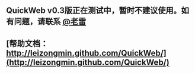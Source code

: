 ## QuickWeb v0.3版正在测试中，暂时不建议使用。如有问题，请联系 [@老雷](http://weibo.com/ucdok)

## [帮助文档：http://leizongmin.github.com/QuickWeb/](http://leizongmin.github.com/QuickWeb/)

